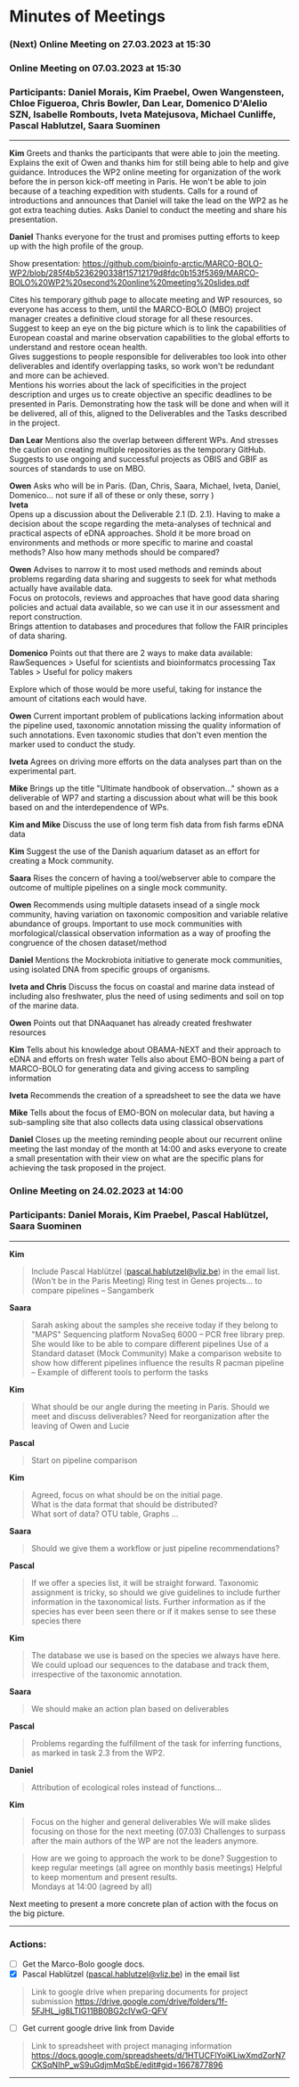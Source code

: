 
  # Minutes of Meetings

### (Next) Online Meeting on 27.03.2023 at 15:30 

### Online Meeting on 07.03.2023 at 15:30 
### Participants: Daniel Morais, Kim Praebel, Owen Wangensteen, Chloe Figueroa, Chris Bowler, Dan Lear, Domenico D'Alelio SZN, Isabelle Rombouts, Iveta Matejusova, Michael Cunliffe, Pascal Hablutzel, Saara Suominen

---

**Kim**
Greets and thanks the participants that were able to join the meeting. Explains the exit of Owen and thanks him for still being able to help and give guidance. Introduces the WP2 online meeting for organization of the work before the in person kick-off meeting in Paris. He won't be able to join because of a teaching expedition with students. Calls for a round of introductions and announces that Daniel will take the lead on the WP2 as he got extra teaching duties. Asks Daniel to conduct the meeting and share his presentation. 

**Daniel**
Thanks everyone for the trust and promises putting efforts to keep up with the high profile of the group.  

Show presentation: 
https://github.com/bioinfo-arctic/MARCO-BOLO-WP2/blob/285f4b5236290338f15712179d8fdc0b153f5369/MARCO-BOLO%20WP2%20second%20online%20meeting%20slides.pdf  

Cites his temporary github page to allocate meeting and WP resources, so everyone has access to them, until the MARCO-BOLO (MBO) project manager creates a definitive cloud storage for all these resources.  
Suggest to keep an eye on the big picture which is to link the capabilities of European coastal and marine observation capabilities to the global efforts to understand and restore ocean health.  
Gives suggestions to people responsible for deliverables too look into other deliverables and identify overlapping tasks, so work won't be redundant and more can be achieved.  
Mentions his worries about the lack of specificities in the project description and urges us to create objective an specific deadlines to be presented in Paris. Demonstrating how the task will be done and when will it be delivered, all of this, aligned to the Deliverables and the Tasks described in the project. 

**Dan Lear**
Mentions also the overlap between different WPs. And stresses the caution on creating multiple repositories as the temporary GitHub.  
Suggests to use ongoing and successful projects as OBIS and GBIF as sources of standards to use on MBO.  

**Owen**
Asks who will be in Paris. 
(Dan, Chris, Saara, Michael, Iveta, Daniel, Domenico... not sure if all of these or only these, sorry )  
**Iveta**  
Opens up a discussion about the Deliverable 2.1 (D. 2.1). Having to make a decision about the scope regarding the meta-analyses of technical and practical aspects of eDNA approaches. Shold it be more broad on environments and methods or more specific to marine and coastal methods? Also how many methods should be compared?  

**Owen**
Advises to narrow it to most used methods and reminds about problems regarding data sharing and suggests to seek for what methods actually have available data.  
Focus on protocols, reviews and approaches that have good data sharing policies and actual data available, so we can use it in our assessment and report construction.  
Brings attention to databases and procedures that follow the FAIR principles of data sharing.  

**Domenico**
Points out that there are 2 ways to make data available:
RawSequences > Useful for scientists and bioinformatcs processing
Tax Tables > Useful for policy makers

Explore which of those would be more useful, taking for instance the amount of citations each would have.

**Owen**
Current important problem of publications lacking information about the pipeline used, taxonomic annotation missing the quality information of such annotations. Even taxonomic studies that don't even mention the marker used to conduct the study.

**Iveta**
Agrees on driving more efforts on the data analyses part than on the experimental part.

**Mike**
Brings up the title "Ultimate handbook of observation..." shown as a deliverable of WP7 and starting a discussion about what will be this book based on and the interdependence of WPs.

**Kim and Mike**
Discuss the use of long term fish data from fish farms eDNA data

**Kim**
Suggest the use of the Danish aquarium dataset as an effort for creating a Mock community.

**Saara**
Rises the concern of having a tool/webserver able to compare the outcome of multiple pipelines on a single mock community.

**Owen**
Recommends using multiple datasets insead of a single mock community, having variation on taxonomic composition and variable relative abundance of groups.
Important to use mock communities with morfological/classical observation information as a way of proofing the congruence of the chosen dataset/method

**Daniel**
Mentions the Mockrobiota initiative to generate mock communities, using isolated DNA from specific groups of organisms.

**Iveta and Chris** 
Discuss the focus on coastal and marine data instead of including also freshwater, plus the need of using sediments and soil on top of the marine data.

**Owen**
Points out that DNAaquanet has already created freshwater resources

**Kim**
Tells about his knowledge about OBAMA-NEXT and their approach to eDNA and efforts on fresh water 
Tells also about EMO-BON being a part of MARCO-BOLO for generating data and giving access to sampling information

**Iveta**
Recommends the creation of a spreadsheet to see the data we have

**Mike** 
Tells about the focus of EMO-BON on molecular data, but having a sub-sampling site that also collects data using classical observations

**Daniel**
Closes up the meeting reminding people about our recurrent online meeting the last monday of the month at 14:00 and asks everyone to create a small presentation with their view on what are the specific plans for achieving the task proposed in the project.



### Online Meeting on 24.02.2023 at 14:00 
### Participants: Daniel Morais, Kim Praebel, Pascal Hablützel, Saara Suominen 

---

**Kim** 
> Include Pascal Hablützel (pascal.hablutzel@vliz.be) in the email list. (Won't be in the Paris Meeting) 
> Ring test in Genes projects... to compare pipelines – Sangamberk   

**Saara**
> Sarah asking about the samples she receive today if they belong to "MAPS" 
Sequencing platform NovaSeq 6000 – PCR free library prep. 
She would like to be able to compare different pipelines 
Use of a Standard dataset (Mock Community) 
Make a comparison website to show how different pipelines influence the results 
R pacman pipeline – Example of different tools to perform the tasks

**Kim**
> What should be our angle during the meeting in Paris. Should we meet and discuss deliverables? 
Need for reorganization after the leaving of Owen and Lucie  

**Pascal**
> Start on pipeline comparison  

**Kim**
> Agreed, focus on what should be on the initial page.  
What is the data format that should be distributed?  
What sort of data? OTU table, Graphs ... 

**Saara**
> Should we give them a workflow or just pipeline recommendations? 

**Pascal**
> If we offer a species list, it will be straight forward. 
Taxonomic assignment is tricky, so should we give guidelines to include further information in the taxonomical lists. Further information as if the species has ever been seen there or if it makes sense to see these species there 

**Kim**
> The database we use is based on the species we always have here. We could upload our sequences to the database and track them, irrespective of the taxonomic annotation.  

**Saara**
> We should make an action plan based on deliverables   

**Pascal**
> Problems regarding the fulfillment of the task for inferring functions, as marked in task 2.3 from the WP2. 

**Daniel**
> Attribution of ecological roles instead of functions... 

**Kim**
>Focus on the higher and general deliverables 
We will make slides focusing on those for the next meeting (07.03) 
Challenges to surpass after the main authors of the WP are not the leaders anymore.  

>How are we going to approach the work to be done? 
Suggestion to keep regular meetings (all agree on monthly basis meetings) 
Helpful to keep momentum and present results.  
Mondays at 14:00 (agreed by all) 

Next meeting to present a more concrete plan of action with the focus on the big picture. 

---

### Actions:
- [ ] Get the Marco-Bolo google docs.  
- [x] Pascal Hablützel (pascal.hablutzel@vliz.be) in the email list

> Link to google drive when preparing documents for project submission
https://drive.google.com/drive/folders/1f-5FJHL_ig8LTIG11BB0BG2cIVwG-QFV 

- [ ] Get current google drive link from Davide 

 
> Link to spreadsheet with project managing information
https://docs.google.com/spreadsheets/d/1HTUCFlYoiKLiwXmdZorN7CKSqNIhP_wS9uGdjmMqSbE/edit#gid=1667877896 

---
